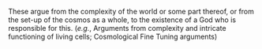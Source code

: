 These argue from the complexity of the world or some part thereof, or from the set-up of the cosmos as a whole, to the existence of a God who is responsible for this. (*e.g.*, Arguments from complexity and intricate functioning of living cells; Cosmological Fine Tuning arguments)